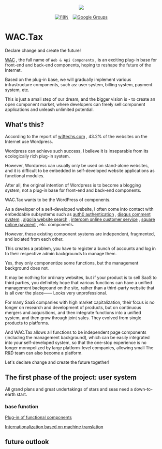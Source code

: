 <p align="center"><a href="https://wac.tax"><img src="https://cdn.jsdelivr.net/gh/wactax/img/logo.svg"/></a></p><p align="center"><a href="https://github.com/wactax/wac.tax/blob/main/doc/README.md#readme"><img alt="I18N" src="https://cdn.jsdelivr.net/gh/wactax/img/t.svg"/></a>　<a href="https://groups.google.com/u/2/g/wactax"><img alt="Google Groups" src="https://cdn.jsdelivr.net/gh/wactax/img/g-groups.svg"/></a></p>

# WAC.Tax

Declare change and create the future!

[WAC](https://wac.tax) , the full name of `Web & Api Components` , is an exciting plug-in base for front-end and back-end components, hoping to reshape the future of the Internet.

Based on the plug-in base, we will gradually implement various infrastructure components, such as: user system, billing system, payment system, etc.

This is just a small step of our dream, and the bigger vision is - to create an open component market, where developers can freely sell component applications and unleash unlimited potential.

## What's this?

According to the report of [w3techs.com](https://w3techs.com/technologies/details/cm-wordpress) , 43.2% of the websites on the Internet use Wordpress.

Wordpress can achieve such success, I believe it is inseparable from its ecologically rich plug-in system.

However, Wordpress can usually only be used on stand-alone websites, and it is difficult to be embedded in self-developed website applications as functional modules.

After all, the original intention of Wordpress is to become a blogging system, not a plug-in base for front-end and back-end components.

WAC.Tax wants to be the WordPress of components.

As a developer of a self-developed website, I often come into contact with embeddable subsystems such as [auth0 authentication](https://auth0.com) , [disqus comment system](https://disqus.com) , [algolia website search](https://www.algolia.com) , [intercom online customer service](https://www.intercom.com) , [square online payment](https://developer.squareup.com/docs/web-payments/overview) , etc. components.

However, these existing component systems are independent, fragmented, and isolated from each other.

This creates a problem, you have to register a bunch of accounts and log in to their respective admin backgrounds to manage them.

Yes, they only componentize some functions, but the management background does not.

It may be nothing for ordinary websites, but if your product is to sell SaaS to third parties, you definitely hope that various functions can have a unified management background on the site, rather than a third-party website that is all over the place—— Looks very unprofessional.

For many SaaS companies with high market capitalization, their focus is no longer on research and development of products, but on continuous mergers and acquisitions, and then integrate functions into a unified system, and then grow through joint sales. They evolved from single products to platforms.

And WAC.Tax allows all functions to be independent page components (including the management background), which can be easily integrated into your self-developed system, so that the one-stop experience is no longer monopolized by large platform-level companies, allowing small The R&D team can also become a platform.

Let's declare change and create the future together!

## The first phase of the project: user system

All grand plans and great undertakings of stars and seas need a down-to-earth start.

### base function

[Plug-in of functional components](./pkg.md)

[Internationalization based on machine translation](./i18n.md)

## future outlook
